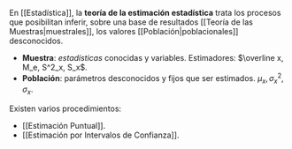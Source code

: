 En [[Estadística]], la **teoría de la estimación estadística** trata los procesos que posibilitan inferir, sobre una base de resultados [[Teoría de las Muestras|muestrales]], los valores [[Población|poblacionales]] desconocidos.

- **Muestra**: _estadísticas_ conocidas y variables. Estimadores: $\overline x, M_e, S^2_x, S_x$.
- **Población**: parámetros desconocidos y fijos que ser estimados. $\mu_x, \sigma_x^2, \sigma_x$.

Existen varios procedimientos:

- [[Estimación Puntual]].
- [[Estimación por Intervalos de Confianza]].
